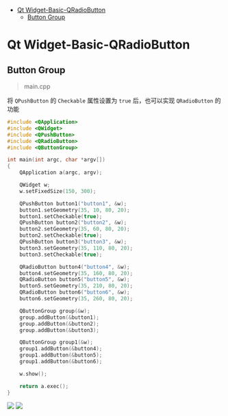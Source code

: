 - [Qt Widget-Basic-QRadioButton](#qt-widget-basic-qradiobutton)
  - [Button Group](#button-group)

# Qt Widget-Basic-QRadioButton

## Button Group

> main.cpp

将 `QPushButton` 的 `Checkable` 属性设置为 `true` 后，也可以实现 `QRadioButton` 的功能

```cpp
#include <QApplication>
#include <QWidget>
#include <QPushButton>
#include <QRadioButton>
#include <QButtonGroup>

int main(int argc, char *argv[])
{
    QApplication a(argc, argv);

    QWidget w;
    w.setFixedSize(150, 300);

    QPushButton button1("button1", &w);
    button1.setGeometry(35, 10, 80, 20);
    button1.setCheckable(true);
    QPushButton button2("button2", &w);
    button2.setGeometry(35, 60, 80, 20);
    button2.setCheckable(true);
    QPushButton button3("button3", &w);
    button3.setGeometry(35, 110, 80, 20);
    button3.setCheckable(true);

    QRadioButton button4("button4", &w);
    button4.setGeometry(35, 160, 80, 20);
    QRadioButton button5("button5", &w);
    button5.setGeometry(35, 210, 80, 20);
    QRadioButton button6("button6", &w);
    button6.setGeometry(35, 260, 80, 20);

    QButtonGroup group(&w);
    group.addButton(&button1);
    group.addButton(&button2);
    group.addButton(&button3);

    QButtonGroup group1(&w);
    group1.addButton(&button4);
    group1.addButton(&button5);
    group1.addButton(&button6);

    w.show();

    return a.exec();
}
```

![](.assert/000.buttongroup.png) ![](.assert/000.buttongroup1.png)
